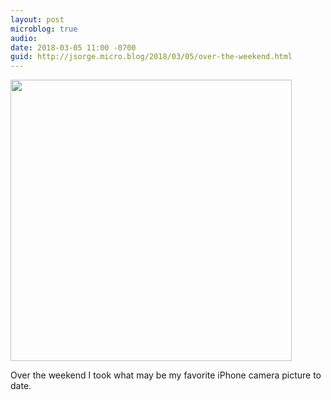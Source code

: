 ```yaml
---
layout: post
microblog: true
audio: 
date: 2018-03-05 11:00 -0700
guid: http://jsorge.micro.blog/2018/03/05/over-the-weekend.html
---
```


<img src="http://mb.jsorge.net/uploads/2018/dc37b499cf.jpg" width="450" height="600" style="height: auto;" class="sunlit_image" />

Over the weekend I took what may be my favorite iPhone camera picture to date. 


